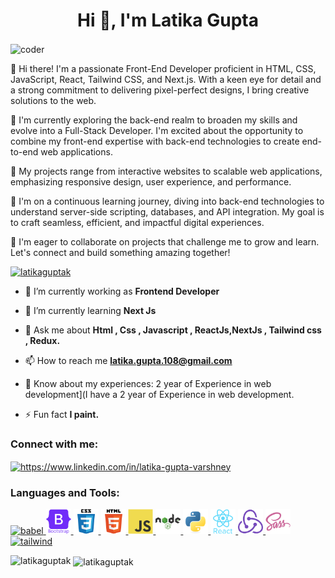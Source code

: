 <h1 align="center">Hi 👋, I'm Latika Gupta</h1>
<img align="center" alt="coder" width="70%" src="https://cdn.dribbble.com/users/1364029/screenshots/16093268/media/68e82a7fb4904614a9066d6b540c14b2.gif">
<div class="bio"> <p>👋 Hi there! I'm a passionate Front-End Developer proficient in HTML, CSS, JavaScript, React, Tailwind CSS, and Next.js. With a keen eye for detail and a strong commitment to delivering pixel-perfect designs, I bring creative solutions to the web.</p> <p>🚀 I'm currently exploring the back-end realm to broaden my skills and evolve into a Full-Stack Developer. I'm excited about the opportunity to combine my front-end expertise with back-end technologies to create end-to-end web applications.</p> <p>💼 My projects range from interactive websites to scalable web applications, emphasizing responsive design, user experience, and performance.</p> <p>🌱 I'm on a continuous learning journey, diving into back-end technologies to understand server-side scripting, databases, and API integration. My goal is to craft seamless, efficient, and impactful digital experiences.</p> <p>🤝 I'm eager to collaborate on projects that challenge me to grow and learn. Let's connect and build something amazing together!</p> </div></h3>

<p align="left"> <a href="https://github.com/ryo-ma/github-profile-trophy"><img src="https://github-profile-trophy.vercel.app/?username=latikaguptak" alt="latikaguptak" /></a> </p>

- 🔭 I’m currently working as **Frontend Developer**

- 🌱 I’m currently learning **Next Js**

- 💬 Ask me about **Html , Css , Javascript , ReactJs,NextJs , Tailwind css , Redux.**

- 📫 How to reach me **latika.gupta.108@gmail.com**

- 📄 Know about my experiences: 2 year of Experience in web development](I have a 2 year of Experience in web development.

- ⚡ Fun fact **I paint.**

<h3 align="left">Connect with me:</h3>
<p align="left">
<a href="https://linkedin.com/in/https://www.linkedin.com/in/latika-gupta-varshney" target="blank"><img align="center" src="https://raw.githubusercontent.com/rahuldkjain/github-profile-readme-generator/master/src/images/icons/Social/linked-in-alt.svg" alt="https://www.linkedin.com/in/latika-gupta-varshney" height="30" width="40" /></a>
</p>

<h3 align="left">Languages and Tools:</h3>
<p align="left"> <a href="https://babeljs.io/" target="_blank" rel="noreferrer"> <img src="https://www.vectorlogo.zone/logos/babeljs/babeljs-icon.svg" alt="babel" width="40" height="40"/> </a> <a href="https://getbootstrap.com" target="_blank" rel="noreferrer"> <img src="https://raw.githubusercontent.com/devicons/devicon/master/icons/bootstrap/bootstrap-plain-wordmark.svg" alt="bootstrap" width="40" height="40"/> </a> <a href="https://www.w3schools.com/css/" target="_blank" rel="noreferrer"> <img src="https://raw.githubusercontent.com/devicons/devicon/master/icons/css3/css3-original-wordmark.svg" alt="css3" width="40" height="40"/> </a> <a href="https://www.w3.org/html/" target="_blank" rel="noreferrer"> <img src="https://raw.githubusercontent.com/devicons/devicon/master/icons/html5/html5-original-wordmark.svg" alt="html5" width="40" height="40"/> </a> <a href="https://developer.mozilla.org/en-US/docs/Web/JavaScript" target="_blank" rel="noreferrer"> <img src="https://raw.githubusercontent.com/devicons/devicon/master/icons/javascript/javascript-original.svg" alt="javascript" width="40" height="40"/> </a> <a href="https://nodejs.org" target="_blank" rel="noreferrer"> <img src="https://raw.githubusercontent.com/devicons/devicon/master/icons/nodejs/nodejs-original-wordmark.svg" alt="nodejs" width="40" height="40"/> </a> <a href="https://www.python.org" target="_blank" rel="noreferrer"> <img src="https://raw.githubusercontent.com/devicons/devicon/master/icons/python/python-original.svg" alt="python" width="40" height="40"/> </a> <a href="https://reactjs.org/" target="_blank" rel="noreferrer"> <img src="https://raw.githubusercontent.com/devicons/devicon/master/icons/react/react-original-wordmark.svg" alt="react" width="40" height="40"/> </a> <a href="https://redux.js.org" target="_blank" rel="noreferrer"> <img src="https://raw.githubusercontent.com/devicons/devicon/master/icons/redux/redux-original.svg" alt="redux" width="40" height="40"/> </a> <a href="https://sass-lang.com" target="_blank" rel="noreferrer"> <img src="https://raw.githubusercontent.com/devicons/devicon/master/icons/sass/sass-original.svg" alt="sass" width="40" height="40"/> </a> <a href="https://tailwindcss.com/" target="_blank" rel="noreferrer"> <img src="https://www.vectorlogo.zone/logos/tailwindcss/tailwindcss-icon.svg" alt="tailwind" width="40" height="40"/> </a> </p>

<p><img align="left" src="https://github-readme-stats.vercel.app/api/top-langs?username=latikaguptak&show_icons=true&locale=en&layout=compact" alt="latikaguptak" /></p>

<p>&nbsp;<img align="center" src="https://github-readme-stats.vercel.app/api?username=latikaguptak&show_icons=true&locale=en" alt="latikaguptak" /></p>
